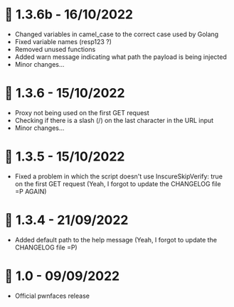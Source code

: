# 🎉 1.3.6b - 16/10/2022
- Changed variables in camel_case to the correct case used by Golang
- Fixed variable names (resp123 ?)
- Removed unused functions
- Added warn message indicating what path the payload is being injected
- Minor changes...

# 🎉 1.3.6 - 15/10/2022
- Proxy not being used on the first GET request
- Checking if there is a slash (/) on the last character in the URL input
- Minor changes...

# 🎉 1.3.5 - 15/10/2022
- Fixed a problem in which the script doesn't use InscureSkipVerify: true on the first GET request
(Yeah, I forgot to update the CHANGELOG file =P AGAIN)

# 🎉 1.3.4 - 21/09/2022
- Added default path to the help message
(Yeah, I forgot to update the CHANGELOG file =P)

# 🎉 1.0 - 09/09/2022
- Official pwnfaces release